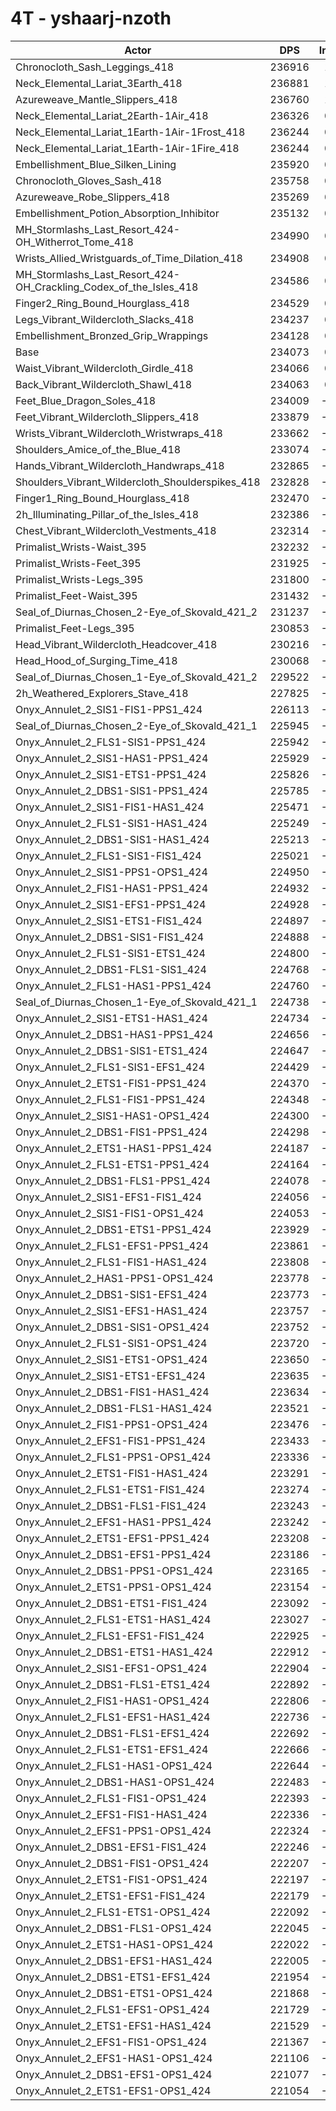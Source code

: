 # 4T - yshaarj-nzoth
| Actor | DPS | Increase |
|---|:---:|:---:|
|Chronocloth_Sash_Leggings_418|236916|1.21%|
|Neck_Elemental_Lariat_3Earth_418|236881|1.20%|
|Azureweave_Mantle_Slippers_418|236760|1.15%|
|Neck_Elemental_Lariat_2Earth-1Air_418|236326|0.96%|
|Neck_Elemental_Lariat_1Earth-1Air-1Frost_418|236244|0.93%|
|Neck_Elemental_Lariat_1Earth-1Air-1Fire_418|236244|0.93%|
|Embellishment_Blue_Silken_Lining|235920|0.79%|
|Chronocloth_Gloves_Sash_418|235758|0.72%|
|Azureweave_Robe_Slippers_418|235269|0.51%|
|Embellishment_Potion_Absorption_Inhibitor|235132|0.45%|
|MH_Stormlashs_Last_Resort_424-OH_Witherrot_Tome_418|234990|0.39%|
|Wrists_Allied_Wristguards_of_Time_Dilation_418|234908|0.36%|
|MH_Stormlashs_Last_Resort_424-OH_Crackling_Codex_of_the_Isles_418|234586|0.22%|
|Finger2_Ring_Bound_Hourglass_418|234529|0.19%|
|Legs_Vibrant_Wildercloth_Slacks_418|234237|0.07%|
|Embellishment_Bronzed_Grip_Wrappings|234128|0.02%|
|Base|234073|0.00%|
|Waist_Vibrant_Wildercloth_Girdle_418|234066|0.00%|
|Back_Vibrant_Wildercloth_Shawl_418|234063|0.00%|
|Feet_Blue_Dragon_Soles_418|234009|-0.03%|
|Feet_Vibrant_Wildercloth_Slippers_418|233879|-0.08%|
|Wrists_Vibrant_Wildercloth_Wristwraps_418|233662|-0.18%|
|Shoulders_Amice_of_the_Blue_418|233074|-0.43%|
|Hands_Vibrant_Wildercloth_Handwraps_418|232865|-0.52%|
|Shoulders_Vibrant_Wildercloth_Shoulderspikes_418|232828|-0.53%|
|Finger1_Ring_Bound_Hourglass_418|232470|-0.68%|
|2h_Illuminating_Pillar_of_the_Isles_418|232386|-0.72%|
|Chest_Vibrant_Wildercloth_Vestments_418|232314|-0.75%|
|Primalist_Wrists-Waist_395|232232|-0.79%|
|Primalist_Wrists-Feet_395|231925|-0.92%|
|Primalist_Wrists-Legs_395|231800|-0.97%|
|Primalist_Feet-Waist_395|231432|-1.13%|
|Seal_of_Diurnas_Chosen_2-Eye_of_Skovald_421_2|231237|-1.21%|
|Primalist_Feet-Legs_395|230853|-1.38%|
|Head_Vibrant_Wildercloth_Headcover_418|230216|-1.65%|
|Head_Hood_of_Surging_Time_418|230068|-1.71%|
|Seal_of_Diurnas_Chosen_1-Eye_of_Skovald_421_2|229522|-1.94%|
|2h_Weathered_Explorers_Stave_418|227825|-2.67%|
|Onyx_Annulet_2_SIS1-FIS1-PPS1_424|226113|-3.40%|
|Seal_of_Diurnas_Chosen_2-Eye_of_Skovald_421_1|225945|-3.47%|
|Onyx_Annulet_2_FLS1-SIS1-PPS1_424|225942|-3.47%|
|Onyx_Annulet_2_SIS1-HAS1-PPS1_424|225929|-3.48%|
|Onyx_Annulet_2_SIS1-ETS1-PPS1_424|225826|-3.52%|
|Onyx_Annulet_2_DBS1-SIS1-PPS1_424|225785|-3.54%|
|Onyx_Annulet_2_SIS1-FIS1-HAS1_424|225471|-3.67%|
|Onyx_Annulet_2_FLS1-SIS1-HAS1_424|225249|-3.77%|
|Onyx_Annulet_2_DBS1-SIS1-HAS1_424|225213|-3.78%|
|Onyx_Annulet_2_FLS1-SIS1-FIS1_424|225021|-3.87%|
|Onyx_Annulet_2_SIS1-PPS1-OPS1_424|224950|-3.90%|
|Onyx_Annulet_2_FIS1-HAS1-PPS1_424|224932|-3.91%|
|Onyx_Annulet_2_SIS1-EFS1-PPS1_424|224928|-3.91%|
|Onyx_Annulet_2_SIS1-ETS1-FIS1_424|224897|-3.92%|
|Onyx_Annulet_2_DBS1-SIS1-FIS1_424|224888|-3.92%|
|Onyx_Annulet_2_FLS1-SIS1-ETS1_424|224800|-3.96%|
|Onyx_Annulet_2_DBS1-FLS1-SIS1_424|224768|-3.98%|
|Onyx_Annulet_2_FLS1-HAS1-PPS1_424|224760|-3.98%|
|Seal_of_Diurnas_Chosen_1-Eye_of_Skovald_421_1|224738|-3.99%|
|Onyx_Annulet_2_SIS1-ETS1-HAS1_424|224734|-3.99%|
|Onyx_Annulet_2_DBS1-HAS1-PPS1_424|224656|-4.02%|
|Onyx_Annulet_2_DBS1-SIS1-ETS1_424|224647|-4.03%|
|Onyx_Annulet_2_FLS1-SIS1-EFS1_424|224429|-4.12%|
|Onyx_Annulet_2_ETS1-FIS1-PPS1_424|224370|-4.15%|
|Onyx_Annulet_2_FLS1-FIS1-PPS1_424|224348|-4.15%|
|Onyx_Annulet_2_SIS1-HAS1-OPS1_424|224300|-4.17%|
|Onyx_Annulet_2_DBS1-FIS1-PPS1_424|224298|-4.18%|
|Onyx_Annulet_2_ETS1-HAS1-PPS1_424|224187|-4.22%|
|Onyx_Annulet_2_FLS1-ETS1-PPS1_424|224164|-4.23%|
|Onyx_Annulet_2_DBS1-FLS1-PPS1_424|224078|-4.27%|
|Onyx_Annulet_2_SIS1-EFS1-FIS1_424|224056|-4.28%|
|Onyx_Annulet_2_SIS1-FIS1-OPS1_424|224053|-4.28%|
|Onyx_Annulet_2_DBS1-ETS1-PPS1_424|223929|-4.33%|
|Onyx_Annulet_2_FLS1-EFS1-PPS1_424|223861|-4.36%|
|Onyx_Annulet_2_FLS1-FIS1-HAS1_424|223808|-4.39%|
|Onyx_Annulet_2_HAS1-PPS1-OPS1_424|223778|-4.40%|
|Onyx_Annulet_2_DBS1-SIS1-EFS1_424|223773|-4.40%|
|Onyx_Annulet_2_SIS1-EFS1-HAS1_424|223757|-4.41%|
|Onyx_Annulet_2_DBS1-SIS1-OPS1_424|223752|-4.41%|
|Onyx_Annulet_2_FLS1-SIS1-OPS1_424|223720|-4.42%|
|Onyx_Annulet_2_SIS1-ETS1-OPS1_424|223650|-4.45%|
|Onyx_Annulet_2_SIS1-ETS1-EFS1_424|223635|-4.46%|
|Onyx_Annulet_2_DBS1-FIS1-HAS1_424|223634|-4.46%|
|Onyx_Annulet_2_DBS1-FLS1-HAS1_424|223521|-4.51%|
|Onyx_Annulet_2_FIS1-PPS1-OPS1_424|223476|-4.53%|
|Onyx_Annulet_2_EFS1-FIS1-PPS1_424|223433|-4.55%|
|Onyx_Annulet_2_FLS1-PPS1-OPS1_424|223336|-4.59%|
|Onyx_Annulet_2_ETS1-FIS1-HAS1_424|223291|-4.61%|
|Onyx_Annulet_2_FLS1-ETS1-FIS1_424|223274|-4.61%|
|Onyx_Annulet_2_DBS1-FLS1-FIS1_424|223243|-4.63%|
|Onyx_Annulet_2_EFS1-HAS1-PPS1_424|223242|-4.63%|
|Onyx_Annulet_2_ETS1-EFS1-PPS1_424|223208|-4.64%|
|Onyx_Annulet_2_DBS1-EFS1-PPS1_424|223186|-4.65%|
|Onyx_Annulet_2_DBS1-PPS1-OPS1_424|223165|-4.66%|
|Onyx_Annulet_2_ETS1-PPS1-OPS1_424|223154|-4.66%|
|Onyx_Annulet_2_DBS1-ETS1-FIS1_424|223092|-4.69%|
|Onyx_Annulet_2_FLS1-ETS1-HAS1_424|223027|-4.72%|
|Onyx_Annulet_2_FLS1-EFS1-FIS1_424|222925|-4.76%|
|Onyx_Annulet_2_DBS1-ETS1-HAS1_424|222912|-4.77%|
|Onyx_Annulet_2_SIS1-EFS1-OPS1_424|222904|-4.77%|
|Onyx_Annulet_2_DBS1-FLS1-ETS1_424|222892|-4.78%|
|Onyx_Annulet_2_FIS1-HAS1-OPS1_424|222806|-4.81%|
|Onyx_Annulet_2_FLS1-EFS1-HAS1_424|222736|-4.84%|
|Onyx_Annulet_2_DBS1-FLS1-EFS1_424|222692|-4.86%|
|Onyx_Annulet_2_FLS1-ETS1-EFS1_424|222666|-4.87%|
|Onyx_Annulet_2_FLS1-HAS1-OPS1_424|222644|-4.88%|
|Onyx_Annulet_2_DBS1-HAS1-OPS1_424|222483|-4.95%|
|Onyx_Annulet_2_FLS1-FIS1-OPS1_424|222393|-4.99%|
|Onyx_Annulet_2_EFS1-FIS1-HAS1_424|222336|-5.01%|
|Onyx_Annulet_2_EFS1-PPS1-OPS1_424|222324|-5.02%|
|Onyx_Annulet_2_DBS1-EFS1-FIS1_424|222246|-5.05%|
|Onyx_Annulet_2_DBS1-FIS1-OPS1_424|222207|-5.07%|
|Onyx_Annulet_2_ETS1-FIS1-OPS1_424|222197|-5.07%|
|Onyx_Annulet_2_ETS1-EFS1-FIS1_424|222179|-5.08%|
|Onyx_Annulet_2_FLS1-ETS1-OPS1_424|222092|-5.12%|
|Onyx_Annulet_2_DBS1-FLS1-OPS1_424|222045|-5.14%|
|Onyx_Annulet_2_ETS1-HAS1-OPS1_424|222022|-5.15%|
|Onyx_Annulet_2_DBS1-EFS1-HAS1_424|222005|-5.16%|
|Onyx_Annulet_2_DBS1-ETS1-EFS1_424|221954|-5.18%|
|Onyx_Annulet_2_DBS1-ETS1-OPS1_424|221868|-5.21%|
|Onyx_Annulet_2_FLS1-EFS1-OPS1_424|221729|-5.27%|
|Onyx_Annulet_2_ETS1-EFS1-HAS1_424|221529|-5.36%|
|Onyx_Annulet_2_EFS1-FIS1-OPS1_424|221367|-5.43%|
|Onyx_Annulet_2_EFS1-HAS1-OPS1_424|221106|-5.54%|
|Onyx_Annulet_2_DBS1-EFS1-OPS1_424|221077|-5.55%|
|Onyx_Annulet_2_ETS1-EFS1-OPS1_424|221054|-5.56%|
